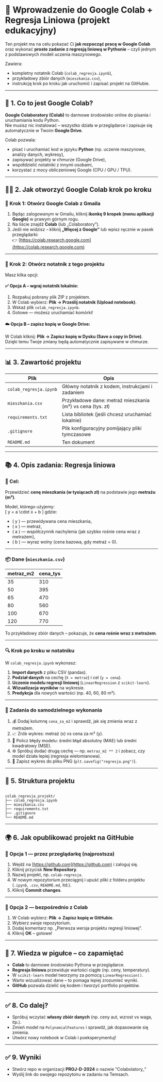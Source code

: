 # 🧠 Wprowadzenie do Google Colab + Regresja Liniowa (projekt edukacyjny)

Ten projekt ma na celu pokazać Ci **jak rozpocząć pracę w Google Colab** oraz wykonać **proste zadanie z regresją liniową w Pythonie** – czyli jednym z podstawowych modeli uczenia maszynowego.

Zawiera:
- kompletny notatnik Colab (`colab_regresja.ipynb`),
- przykładowy zbiór danych (`mieszkania.csv`),
- instrukcję krok po kroku jak uruchomić i zapisać projekt na GitHubie.

---

## 🚀 1. Co to jest Google Colab?

**Google Colaboratory (Colab)** to darmowe środowisko online do pisania i uruchamiania kodu Python.  
Nie musisz nic instalować – wszystko działa w przeglądarce i zapisuje się automatycznie w Twoim **Google Drive**.

Colab pozwala:
- pisać i uruchamiać kod w języku **Python** (np. uczenie maszynowe, analizy danych, wykresy),
- zapisywać projekty w chmurze (Google Drive),
- współdzielić notatniki z innymi osobami,
- korzystać z mocy obliczeniowej Google (CPU / GPU / TPU).

---

## 🧑‍💻 2. Jak otworzyć Google Colab krok po kroku

### 🔹 Krok 1: Otwórz Google Colab z Gmaila
1. Będąc zalogowanym w Gmailu, kliknij **ikonkę 9 kropek (menu aplikacji Google)** w prawym górnym rogu.  
2. Na liście znajdź **Colab** (lub „Colaboratory”).  
3. Jeśli nie widzisz – kliknij **„Więcej z Google”** lub wpisz ręcznie w pasek przeglądarki:  
   👉 [https://colab.research.google.com](https://colab.research.google.com)

---

### 🔹 Krok 2: Otwórz notatnik z tego projektu
Masz kilka opcji:

#### ✅ Opcja A – wgraj notatnik lokalnie:
1. Rozpakuj pobrany plik ZIP z projektem.  
2. W Colab wybierz: **Plik → Prześlij notatnik (Upload notebook)**.  
3. Wskaż plik `colab_regresja.ipynb`.  
4. Gotowe — możesz uruchamiać komórki!

#### ☁️ Opcja B – zapisz kopię w Google Drive:
W Colab kliknij: **Plik → Zapisz kopię w Dysku (Save a copy in Drive)**.  
Dzięki temu Twoje zmiany będą automatycznie zapisywane w chmurze.

---

## 📊 3. Zawartość projektu

| Plik | Opis |
|------|------|
| `colab_regresja.ipynb` | Główny notatnik z kodem, instrukcjami i zadaniem |
| `mieszkania.csv` | Przykładowe dane: metraż mieszkania (m²) vs cena (tys. zł) |
| `requirements.txt` | Lista bibliotek (jeśli chcesz uruchamiać lokalnie) |
| `.gitignore` | Plik konfiguracyjny pomijający pliki tymczasowe |
| `README.md` | Ten dokument |

---

## 📚 4. Opis zadania: Regresja liniowa

### 🎯 Cel:
Przewidzieć **cenę mieszkania (w tysiącach zł)** na podstawie jego **metrażu (m²)**.

Model, którego użyjemy:  
\[
y = a \cdot x + b
\]
gdzie:
- \( y \) — przewidywana cena mieszkania,  
- \( x \) — metraż,  
- \( a \) — współczynnik nachylenia (jak szybko rośnie cena wraz z metrażem),  
- \( b \) — wyraz wolny (cena bazowa, gdy metraż = 0).

---

### 📦 Dane (`mieszkania.csv`)
| metraz_m2 | cena_tys |
|------------|-----------|
| 35 | 310 |
| 50 | 395 |
| 65 | 470 |
| 80 | 560 |
| 100 | 670 |
| 120 | 770 |

To przykładowy zbiór danych – pokazuje, że **cena rośnie wraz z metrażem**.

---

### 🔍 Krok po kroku w notatniku
W `colab_regresja.ipynb` wykonasz:

1. **Import danych** z pliku CSV (pandas).  
2. **Podział danych** na cechę (`X = metraż`) i cel (`y = cena`).  
3. **Uczenie modelu regresji liniowej** (`LinearRegression` z `scikit-learn`).  
4. **Wizualizacja wyników** na wykresie.  
5. **Predykcja** dla nowych wartości (np. 40, 60, 80 m²).

---

### 🧩 Zadania do samodzielnego wykonania

1. 💰 Dodaj kolumnę `cena_za_m2` i sprawdź, jak się zmienia wraz z metrażem.  
2. 📈 Zrób wykres: metraż (x) vs cena za m² (y).  
3. 🧮 Policz błędy modelu: średni błąd absolutny (MAE) lub średni kwadratowy (MSE).  
4. ⚙️ Spróbuj dodać drugą cechę — np. `metraz_m2 ** 2` i zobacz, czy model działa lepiej (regresja wielomianowa).  
5. 💾 Zapisz wykres do pliku PNG (`plt.savefig("regresja.png")`).

---

## 🧱 5. Struktura projektu

```

colab_regresja_projekt/
├── colab_regresja.ipynb
├── mieszkania.csv
├── requirements.txt
├── .gitignore
└── README.md

```

---

## 🌍 6. Jak opublikować projekt na GitHubie

### 🔹 Opcja 1 — przez przeglądarkę (najprostsza)
1. Wejdź na [https://github.com](https://github.com) i zaloguj się.  
2. Kliknij przycisk **New Repository**.  
3. Nazwij projekt, np. `colab-regresja`.  
4. W nowym repozytorium przeciągnij i upuść pliki z folderu projektu (`.ipynb`, `.csv`, `README.md`, itd.).  
5. Kliknij **Commit changes**.

---

### 🔹 Opcja 2 — bezpośrednio z Colab
1. W Colab wybierz: **Plik → Zapisz kopię w GitHubie**.  
2. Wybierz swoje repozytorium.  
3. Dodaj komentarz np. „Pierwsza wersja projektu regresji liniowej”.  
4. Kliknij **OK** – gotowe!

---

## 🧠 7. Wiedza w pigułce – co zapamiętać

- **Colab** to darmowe środowisko Pythona w przeglądarce.  
- **Regresja liniowa** przewiduje wartości ciągłe (np. ceny, temperatury).  
- W `scikit-learn` model tworzymy za pomocą `LinearRegression()`.  
- Warto wizualizować dane – to pomaga lepiej zrozumieć wyniki.  
- **GitHub** pozwala dzielić się kodem i tworzyć portfolio projektów.

---

## ✅ 8. Co dalej?

- Spróbuj wczytać **własny zbiór danych** (np. ceny aut, wzrost vs waga, itp.).
- Zmień model na `PolynomialFeatures` i sprawdź, jak dopasowanie się zmienia.
- Utwórz nowy notebook w Colab i poeksperymentuj!

---

## ✅ 9. Wyniki

- Stwórz repo w organizacji **PROJ-D-2024** o nazwie "Colabolatory_<numer-studenta>"
- Wyślij link do swojego repozytoiru w zadaniu na Temsach.